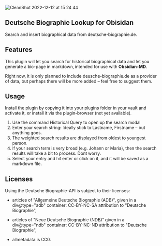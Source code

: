 ![CleanShot 2022-12-12 at 15 24 44](https://user-images.githubusercontent.com/63644885/207070529-98bd4563-2e1d-4bfd-a7d4-f8491d7dcc63.gif)

## Deutsche Biographie Lookup for Obisidan

Search and insert biographical data from deutsche-biographie.de.

## Features

This plugin will let you search for historical biographical data and let you generate a bio-page in markdown, intended for use with **Obsidian-MD**.

Right now, it is only planned to include deusche-biographie.de as a provider of data, but perhaps there will be more added – feel free to suggest them.

## Usage

Install the plugin by copying it into your plugins folder in your vault and activate it, or install it via the plugin-browser (not yet available).

1. Use the command Historical Query to open up the search modal
2. Enter your search string: Ideally stick to Lastname, Firstname – but anything goes.
3. The weighted search results are displayed from oldest to youngest person.
4. If your search term is very broad (e.g. Johann or Maria), then the search results will take a bit to process. Dont worry.
5. Select your entry and hit enter or click on it, and it will be saved as a markdown file.

## Licenses

Using the Deutsche Biographie-API is subject to their licenses:

 - articles of "Allgemeine Deutsche Biographie (ADB)", given in a div@type="adb" container: CC-BY-NC-SA attribution to "Deutsche Biographie",

- articles of "Neue Deutsche Biographie (NDB)" given in a div@type="ndb" container: CC-BY-NC-ND attribution to "Deutsche Biographie",

- allmetadata is CC0.
